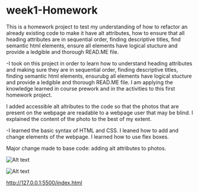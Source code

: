 # week1-Homework
This is a homework project to test my understanding of how to refactor an already existing code to make it have alt attributes, how to ensure that all heading attributes are in sequential order, finding descriptive titles, find semantic html elements, ensure all elements have logical stucture and provide a ledgible and thorough READ.ME file.

-I took on this project in order to learn how to understand heading attributes and making sure they are in sequential order, finding descriptive titles, finding semantic html elements, ensurubg all elements have logical stucture and provide a ledgible and thorough READ.ME file. I am applying the knowledge learned in course prework and in the activities to this first homework project.

 I added accessible alt altributes to the code so that the photos that are present on the webpage are readable to a webpage user that may be blind. I explained the content of the photo to the best of my extent.

-I learned the basic syntax of HTML and CSS. I leaned how to add and change elements of the webpage. I learned how to use flex boxes.

Major change made to base code: adding alt attributes to photos.

![Alt text](image.png)

![Alt text](image-1.png)

http://127.0.0.1:5500/index.html